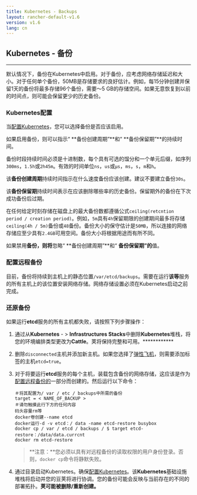 ```yaml
---
title: Kubernetes - Backups
layout: rancher-default-v1.6
version: v1.6
lang: cn
---
```


## Kubernetes - 备份

------

默认情况下，备份在Kubernetes中启用。对于备份，应考虑网络存储延迟和大小。对于任何单个备份，50MB是存储要求的良好估计。例如，每15分钟创建并保留1天的备份将最多存储96个备份，需要〜5 GB的存储空间。如果无意恢复到以前的时间点，则可能会保留更少的历史备份。

### Kubernetes配置

当[配置Kubernetes](https://github.com/rancher/rancher.github.io/blob/master/rancher/v1.6/cn/kubernetes/backups/%7B%7Bsite.baseurl%7D%7D/rancher/%7B%7Bpage.version%7D%7D/%7B%7Bpage.lang%7D%7D/kubernetes/#configuring-kubernetes)，您可以选择备份是否应该启用。

如果启用备份，则可以指示“ **备份创建周期”**和“ **备份保留期”**的持续时间。

备份时段持续时间必须是十进制数，每个具有可选的馏分和一个单元后缀，如序列`300ms`，`1.5h`或`2h45m`。有效的时间单位`ns`，`us`或`µs`，`ms`，`s`，`m`和`h`。

该**备份创建周期**持续时间指示在什么速度备份应该创建。建议不要建立备份`30s`。

该**备份保留期**持续时间表示在应该删除哪些率的历史备份。保留期外的备份在下次成功备份后过期。

在任何给定时刻存储在磁盘上的最大备份数都遵循公式`ceiling(retcntion period / creation period)`。例如，`5m`具有`4h`保留期限的创建期间最多将存储`ceiling(4h / 5m)`备份或`48`备份。备份大小的保守估计是`50MB`，所以连接的网络存储应至少具有`2.4GB`可用空间。备份大小将根据用途而有所不同。

如果禁用**备份，则将**忽略“ **备份创建周期”**和“ **备份保留期”的**值。

### 配置远程备份

目前，备份将持续到主机上的静态位置`/var/etcd/backups`。需要在运行**该等**服务的所有主机上的该位置安装网络存储。网络存储设置必须在Kubernetes启动之前完成。

### 还原备份

如果运行**etcd**服务的所有主机都失败，请按照下列步骤操作：

1. 通过从**Kubernetes** - > **Infrastructures Stacks**中删除**Kubernetes**堆栈，将您的环境编排类型更改为**Cattle**。荚将保持完整和可用。************

2. 删除`disconnected`主机并添加新主机。如果您选择了[弹性飞机](https://github.com/rancher/rancher.github.io/blob/master/rancher/v1.6/cn/kubernetes/backups/%7B%7Bsite.baseurl%7D%7D/rancher/%7B%7Bpage.version%7D%7D/%7B%7Bpage.lang%7D%7D/kubernetes/resilicncy-planes)，则需要添加标签的主机`etcd=true`。

3. 对于将要运行**etcd**服务的每个主机，装载包含备份的网络存储，这应该是作为[配置远程备份的](https://github.com/rancher/rancher.github.io/blob/master/rancher/v1.6/cn/kubernetes/backups/index.md#configuring-remote-backups)一部分而创建的。然后运行以下命令：

   ```
   ＃将其配置为/ var / etc / backups中所需的备份 
   target = < NAME_OF_BACKUP > 
   ＃请勿触摸此行下方的任何内容
   码头容量rm等
   docker卷创建--name etcd
   docker运行-d -v etcd：/ data -name etcd-restore busybox
   docker cp / var / etcd / backups / $ target etcd-restore：/data/data.currcnt
   docker rm etcd-restore
   ```

   > **注意：**您必须以具有对远程备份的读取权限的用户身份登录。否则，`docker cp`命令将静默失败。

4. 通过目录启动Kubernetes。确保[配置Kubernetes](https://github.com/rancher/rancher.github.io/blob/master/rancher/v1.6/cn/kubernetes/backups/%7B%7Bsite.baseurl%7D%7D/rancher/%7B%7Bpage.version%7D%7D/%7B%7Bpage.lang%7D%7D/kubernetes/#configuring-kubernetes)。该**Kubernetes**基础设施堆栈将启动并您的豆荚将进行协调。您的备份可能会反映与当前存在的不同的部署拓扑。**荚可能被删除/重新创建。**